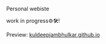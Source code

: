 Personal webiste

work in progress⚙🛠!

Preview: [kuldeepjambhulkar.github.io](https://kuldeepjambhulkar.github.io)
